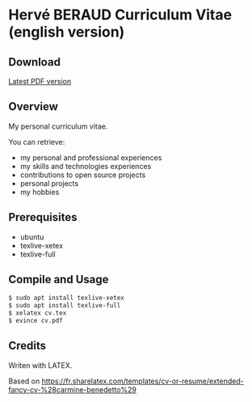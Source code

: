 # Hervé BERAUD Curriculum Vitae (english version)

## Download

[Latest PDF version](https://github.com/4383/english-curriculum-vitae/blob/master/cv.pdf)

## Overview

My personal curriculum vitae.

You can retrieve:

- my personal and professional experiences
- my skills and technologies experiences
- contributions to open source projects
- personal projects
- my hobbies

## Prerequisites

- ubuntu
- texlive-xetex
- texlive-full

## Compile and Usage

```sh
$ sudo apt install texlive-xetex
$ sudo apt install texlive-full
$ xelatex cv.tex
$ evince cv.pdf
```

## Credits

Writen with LATEX.

Based on https://fr.sharelatex.com/templates/cv-or-resume/extended-fancy-cv-%28carmine-benedetto%29 
